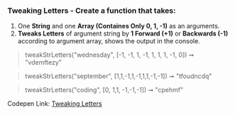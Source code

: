 ### Tweaking Letters - Create a function that takes: 

1. One **String** and one **Array (Containes Only 0, 1, -1)** as an arguments. 
1. **Tweaks Letters** of argument string by **1 Forward (+1)** or **Backwards (-1)** according to argument array, shows the output in the console.

> tweakStrLetters("wednesday", [-1, -1, 1, -1, 1, 1, 1, -1, 0]) ➞ "vdemftezy" 

> tweakStrLetters("september", [1,1,-1,1,-1,1,1,-1,-1]) ➞ "tfoudncdq"

> tweakStrLetters("coding", [0, 1,1, -1,-1,-1]) ➞ "cpehmf"

Codepen Link: [Tweaking Letters](https://codepen.io/naveencoder/pen/VwZRRgY?editors=0012)